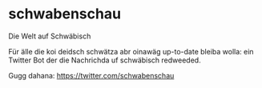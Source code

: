 # schwabenschau

Die Welt auf Schwäbisch

Für älle die koi deidsch schwätza abr oinawäg up-to-date bleiba wolla: ein Twitter Bot der die Nachrichda uf schwäbisch redweeded.

Gugg dahana: https://twitter.com/schwabenschau
